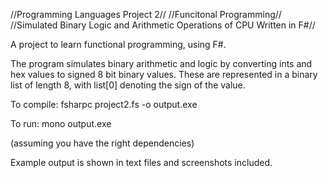 //Programming Languages Project 2//
//Funcitonal Programming//
//Simulated Binary Logic and Arithmetic Operations of CPU Written in F#//

A project to learn functional programming, using F#.

The program simulates binary arithmetic and logic by converting ints and hex values to signed 8 bit binary values. These are represented in a binary list of length 8, with list[0] denoting the sign of the value.

To compile:
fsharpc project2.fs -o output.exe

To run:
mono output.exe

(assuming you have the right dependencies)

Example output is shown in text files and screenshots included.
